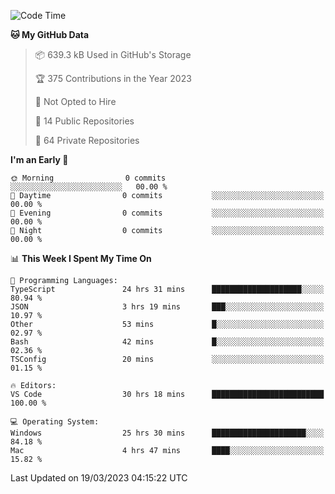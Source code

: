<!--START_SECTION:waka-->
![Code Time](http://img.shields.io/badge/Code%20Time-3%2C795%20hrs%2020%20mins-blue)

**🐱 My GitHub Data** 

> 📦 639.3 kB Used in GitHub's Storage 
 > 
> 🏆 375 Contributions in the Year 2023
 > 
> 🚫 Not Opted to Hire
 > 
> 📜 14 Public Repositories 
 > 
> 🔑 64 Private Repositories 
 > 
**I'm an Early 🐤** 

```text
🌞 Morning                0 commits           ░░░░░░░░░░░░░░░░░░░░░░░░░   00.00 % 
🌆 Daytime                0 commits           ░░░░░░░░░░░░░░░░░░░░░░░░░   00.00 % 
🌃 Evening                0 commits           ░░░░░░░░░░░░░░░░░░░░░░░░░   00.00 % 
🌙 Night                  0 commits           ░░░░░░░░░░░░░░░░░░░░░░░░░   00.00 % 
```


📊 **This Week I Spent My Time On** 

```text
💬 Programming Languages: 
TypeScript               24 hrs 31 mins      ████████████████████░░░░░   80.94 % 
JSON                     3 hrs 19 mins       ███░░░░░░░░░░░░░░░░░░░░░░   10.97 % 
Other                    53 mins             █░░░░░░░░░░░░░░░░░░░░░░░░   02.97 % 
Bash                     42 mins             █░░░░░░░░░░░░░░░░░░░░░░░░   02.36 % 
TSConfig                 20 mins             ░░░░░░░░░░░░░░░░░░░░░░░░░   01.15 % 

🔥 Editors: 
VS Code                  30 hrs 18 mins      █████████████████████████   100.00 % 

💻 Operating System: 
Windows                  25 hrs 30 mins      █████████████████████░░░░   84.18 % 
Mac                      4 hrs 47 mins       ████░░░░░░░░░░░░░░░░░░░░░   15.82 % 
```


 Last Updated on 19/03/2023 04:15:22 UTC
<!--END_SECTION:waka-->

